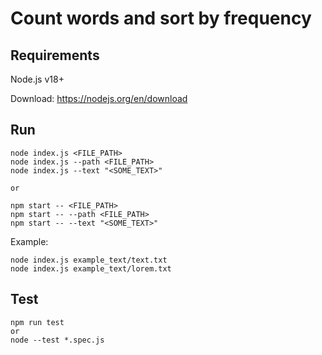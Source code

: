 # Count words and sort by frequency

## Requirements
Node.js v18+

Download: https://nodejs.org/en/download

## Run
```
node index.js <FILE_PATH>
node index.js --path <FILE_PATH>
node index.js --text "<SOME_TEXT>"

or

npm start -- <FILE_PATH>
npm start -- --path <FILE_PATH>
npm start -- --text "<SOME_TEXT>"
````

Example:
```
node index.js example_text/text.txt
node index.js example_text/lorem.txt
```

## Test
```
npm run test
or
node --test *.spec.js
```
